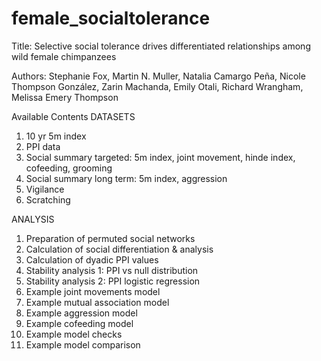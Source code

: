 # female_socialtolerance

Title: Selective social tolerance drives differentiated relationships among wild female chimpanzees
                    
Authors: Stephanie Fox, Martin N. Muller, Natalia Camargo Peña, Nicole Thompson González, Zarin Machanda, Emily Otali, Richard Wrangham, Melissa Emery Thompson

Available Contents 
DATASETS
1. 10 yr 5m index
2. PPI data
3. Social summary targeted: 5m index, joint movement, hinde index, cofeeding, grooming
4. Social summary long term: 5m index, aggression
5. Vigilance 
6. Scratching

ANALYSIS 
1. Preparation of permuted social networks
2. Calculation of social differentiation & analysis 
3. Calculation of dyadic PPI values
4. Stability analysis 1: PPI vs null distribution
5. Stability analysis 2: PPI logistic regression
6. Example joint movements model
7. Example mutual association model
8. Example aggression model
9. Example cofeeding model
10. Example model checks
11. Example model comparison
